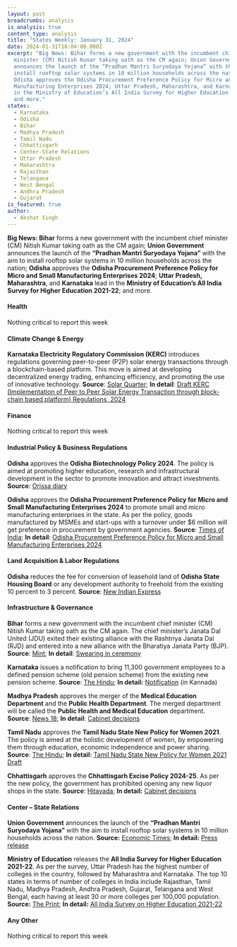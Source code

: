 ```yaml
---
layout: post
breadcrumbs: analysis
is_analysis: true
content_type: analysis
title: "States Weekly: January 31, 2024"
date: 2024-01-31T18:04:00.000Z
excerpt: "Big News: Bihar forms a new government with the incumbent chief
  minister (CM) Nitish Kunar taking oath as the CM again; Union Government
  announces the launch of the “Pradhan Mantri Suryodaya Yojana” with the aim to
  install rooftop solar systems in 10 million households across the nation;
  Odisha approves the Odisha Procurement Preference Policy for Micro and Small
  Manufacturing Enterprises 2024; Uttar Pradesh, Maharashtra, and Karnataka lead
  in the Ministry of Education’s All India Survey for Higher Education 2021-22;
  and more."
states:
  - Karnataka
  - Odisha
  - Bihar
  - Madhya Pradesh
  - Tamil Nadu
  - Chhattisgarh
  - Center-State Relations
  - Uttar Pradesh
  - Maharashtra
  - Rajasthan
  - Telangana
  - West Bengal
  - Andhra Pradesh
  - Gujarat
is_featured: true
author:
  - Akshat Singh
---
```

**Big News: Bihar** forms a new government with the incumbent chief minister (CM) Nitish Kumar taking oath as the CM again; **Union Government** announces the launch of the **“Pradhan Mantri Suryodaya Yojana”** with the aim to install rooftop solar systems in 10 million households across the nation; **Odisha** approves the **Odisha Procurement Preference Policy for Micro and Small Manufacturing Enterprises 2024**; **Uttar Pradesh, Maharashtra**, and **Karnataka** lead in the **Ministry of Education’s All India Survey for Higher Education 2021-22**; and more.



#### Health 

Nothing critical to report this week



#### Climate Change & Energy

**Karnataka Electricity Regulatory Commission (KERC)** introduces regulations governing peer-to-peer (P2P) solar energy transactions through a blockchain-based platform. This move is aimed at developing decentralized energy trading, enhancing efficiency, and promoting the use of innovative technology. **Source**: [Solar Quarter](https://solarquarter.com/2024/01/24/karnatakas-energy-revolution-embracing-peer-to-peer-solar-transactions-with-blockchain-technology-and-the-unveiling-of-draft-regulations/); **In detail**: [Draft KERC (Implementation of Peer to Peer Solar Energy Transaction through block-chain based platform) Regulations, 2024](https://solarquarter.com/wp-content/uploads/2024/01/Draft-regulation-Peer-to-Peer-Solar-Transaction-through-Blockchain.pdf)



#### Finance

Nothing critical to report this week



#### Industrial Policy & Business Regulations  

**Odisha** approves the **Odisha Biotechnology Policy 2024**. The policy is aimed at promoting higher education, research and infrastructural development in the sector to promote innovation and attract investments. **Source**: [Orissa diary](https://orissadiary.com/odisha-cabinet-has-approved-the-odisha-biotechnology-policy-2024-to-create-a-flourishing-ecosystem-for-biotechnology-industry/)

**Odisha** approves the **Odisha Procurement Preference Policy for Micro and Small Manufacturing Enterprises 2024** to promote small and micro manufacturing enterprises in the state. As per the policy, goods manufactured by MSMEs and start-ups with a turnover under $6 million will get preference in procurement by government agencies. **Source**: [Times of India](https://timesofindia.indiatimes.com/city/bhubaneswar/boosting-odishas-small-and-micro-manufacturing-enterprises-new-osme-policy-approved/articleshow/107067185.cms); **In detail**: [Odisha Procurement Preference Policy for Micro and Small Manufacturing Enterprises 2024](https://odisha.gov.in/sites/default/files/2024-01/Odisha%20Procurement%20Preference%20Policy%20for%20Micro%20and%20Small%20Manufacturing%20Enterprises-2023_1.pdf)



#### Land Acquisition & Labor Regulations  

**Odisha** reduces the fee for conversion of leasehold land of **Odisha State Housing Board** or any development authority to freehold from the existing 10 percent to 3 percent. **Source**: [New Indian Express](https://www.newindianexpress.com/states/odisha/2024/Jan/23/odisha-cabinet-nod-to-land-conversion-fee-reduction-from-10-per-cent-to-3-per-cent)

#### Infrastructure & Governance 

**Bihar** forms a new government with the incumbent chief minister (CM) Nitish Kumar taking oath as the CM again. The chief minister’s Janata Dal United (JDU) exited their existing alliance with the Rashtriya Janata Dal (RJD) and entered into a new alliance with the Bharatiya Janata Party (BJP). **Source**: [Mint](https://www.livemint.com/politics/news/nitish-kumar-takes-oath-as-bihar-chief-minister-record-ninth-time-deputies-samrat-chaudhary-vijay-kumar-nda-rjd-alliance-11706441409604.html); **In detail**: [Swearing in ceremony](https://www.facebook.com/people/Raj-Bhavan-Bihar/100090417940268/?ref=embed_page)

**Karnataka** issues a notification to bring 11,300 government employees to a defined pension scheme (old pension scheme) from the existing new pension scheme. **Source**: [The Hindu](https://www.thehindu.com/news/national/karnataka/karnataka-govt-issues-notification-bringing-back-about-11300-employees-to-ops/article67773952.ece); **In detail:** [Notification](https://acrobat.adobe.com/id/urn:aaid:sc:VA6C2:9e187ef8-c912-4cf9-a787-c05f2d59d00e) (in Kannada)

**Madhya Pradesh** approves the merger of the **Medical Education Department** and the **Public Health Department**. The merged department will be called the **Public Health and Medical Education** department. **Source**: [News 18](https://www.news18.com/education-career/madhya-pradesh-merger-of-public-health-medical-education-departments-gets-cabinet-nod-8752869.html); **In detail**: [Cabinet decisions](https://www.mpinfo.org/Home/CabinetDetails?newsid=240123S5&fontname=Mangal&LocID=32&pubdate=01/23/2024)

**Tamil Nadu** approves the **Tamil Nadu State New Policy for Women 2021**. The policy is aimed at the holistic development of women, by empowering them through education, economic independence and power sharing. **Source**: [The Hindu](https://www.thehindu.com/news/national/tamil-nadu/tn-cabinet-approves-state-new-policy-for-women/article67768710.ece); **In detail:** [Tamil Nadu State New Policy for Women 2021 Draft](https://cms.tn.gov.in/sites/default/files/documents/TN_Policy_Women_2021_draft.pdf)

**Chhattisgarh** approves the **Chhattisgarh Excise Policy 2024-25**. As per the new policy, the government has prohibited opening any new liquor shops in the state. **Source**: [Hitavada](https://www.thehitavada.com/Encyc/2024/1/25/Significant-decisions-taken-Green-signal-to-Chhattisgarh-Excise-Policy-for-FY-2024-25.html); **In detail:** [Cabinet decisions](https://dprcg.gov.in/pages/1704098815/cabinet-decisions-2024)



#### Center – State Relations 

**Union Government** announces the launch of the **“Pradhan Mantri Suryodaya Yojana”** with the aim to install rooftop solar systems in 10 million households across the nation. **Source:** [Economic Times](https://energy.economictimes.indiatimes.com/news/power/1-crore-homes-to-get-solar-panels-under-pradhan-mantri-suryodaya-yojana-pm-modi/107066495); **In detail:** [Press release](https://pib.gov.in/PressReleaseIframePage.aspx?PRID=1998623)

**Ministry of Education** releases the **All India Survey for Higher Education 2021-22**. As per the survey, Uttar Pradesh has the highest number of colleges in the country, followed by Maharashtra and Karnataka. The top 10 states in terms of number of colleges in India include Rajasthan, Tamil Nadu, Madhya Pradesh, Andhra Pradesh, Gujarat, Telangana and West Bengal, each having at least 30 or more colleges per 100,000 population. **Source:** [The Print](https://theprint.in/india/up-has-highest-number-of-colleges-in-country-followed-by-maharashtra-karnataka-aishe-report-2/1940506/); **In detail:** [All India Survey on Higher Education 2021-22](https://aishe.gov.in/aishe/viewDocument.action?documentId=353)



#### Any Other

Nothing critical to report this week
